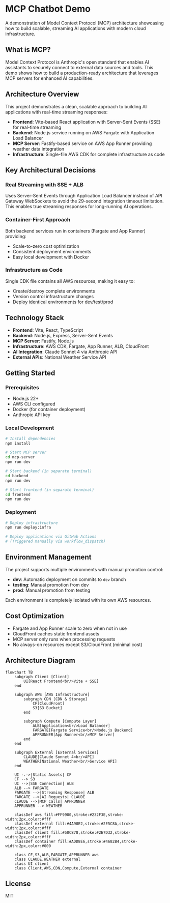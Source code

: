 # MCP Chatbot Demo

A demonstration of Model Context Protocol (MCP) architecture showcasing how to build scalable, streaming AI applications with modern cloud infrastructure.

## What is MCP?

Model Context Protocol is Anthropic's open standard that enables AI assistants to securely connect to external data sources and tools. This demo shows how to build a production-ready architecture that leverages MCP servers for enhanced AI capabilities.

## Architecture Overview

This project demonstrates a clean, scalable approach to building AI applications with real-time streaming responses:

- **Frontend**: Vite-based React application with Server-Sent Events (SSE) for real-time streaming
- **Backend**: Node.js service running on AWS Fargate with Application Load Balancer
- **MCP Server**: Fastify-based service on AWS App Runner providing weather data integration
- **Infrastructure**: Single-file AWS CDK for complete infrastructure as code

## Key Architectural Decisions

### Real Streaming with SSE + ALB
Uses Server-Sent Events through Application Load Balancer instead of API Gateway WebSockets to avoid the 29-second integration timeout limitation. This enables true streaming responses for long-running AI operations.

### Container-First Approach
Both backend services run in containers (Fargate and App Runner) providing:
- Scale-to-zero cost optimization
- Consistent deployment environments
- Easy local development with Docker

### Infrastructure as Code
Single CDK file contains all AWS resources, making it easy to:
- Create/destroy complete environments
- Version control infrastructure changes
- Deploy identical environments for dev/test/prod

## Technology Stack

- **Frontend**: Vite, React, TypeScript
- **Backend**: Node.js, Express, Server-Sent Events
- **MCP Server**: Fastify, Node.js
- **Infrastructure**: AWS CDK, Fargate, App Runner, ALB, CloudFront
- **AI Integration**: Claude Sonnet 4 via Anthropic API
- **External APIs**: National Weather Service API

## Getting Started

### Prerequisites
- Node.js 22+
- AWS CLI configured
- Docker (for container deployment)
- Anthropic API key

### Local Development
```bash
# Install dependencies
npm install

# Start MCP server
cd mcp-server
npm run dev

# Start backend (in separate terminal)
cd backend
npm run dev

# Start frontend (in separate terminal)
cd frontend
npm run dev
```

### Deployment
```bash
# Deploy infrastructure
npm run deploy:infra

# Deploy applications via GitHub Actions
# (Triggered manually via workflow_dispatch)
```

## Environment Management

The project supports multiple environments with manual promotion control:
- **dev**: Automatic deployment on commits to `dev` branch
- **testing**: Manual promotion from dev
- **prod**: Manual promotion from testing

Each environment is completely isolated with its own AWS resources.

## Cost Optimization

- Fargate and App Runner scale to zero when not in use
- CloudFront caches static frontend assets
- MCP server only runs when processing requests
- No always-on resources except S3/CloudFront (minimal cost)

## Architecture Diagram

```mermaid
flowchart TB
    subgraph Client [Client]
        UI[React Frontend<br/>Vite + SSE]
    end
    
    subgraph AWS [AWS Infrastructure]
        subgraph CDN [CDN & Storage]
            CF[CloudFront]
            S3[S3 Bucket]
        end
        
        subgraph Compute [Compute Layer]
            ALB[Application<br/>Load Balancer]
            FARGATE[Fargate Service<br/>Node.js Backend]
            APPRUNNER[App Runner<br/>MCP Server]
        end
    end
    
    subgraph External [External Services]
        CLAUDE[Claude Sonnet 4<br/>API]
        WEATHER[National Weather<br/>Service API]
    end
    
    UI -.->|Static Assets| CF
    CF --> S3
    UI -->|SSE Connection| ALB
    ALB --> FARGATE
    FARGATE -->|Streaming Response| ALB
    FARGATE -->|AI Requests| CLAUDE
    CLAUDE -->|MCP Calls| APPRUNNER
    APPRUNNER --> WEATHER
    
    classDef aws fill:#FF9900,stroke:#232F3E,stroke-width:2px,color:#fff
    classDef external fill:#4A90E2,stroke:#2E5C8A,stroke-width:2px,color:#fff
    classDef client fill:#50C878,stroke:#2E7D32,stroke-width:2px,color:#fff
    classDef container fill:#ADD8E6,stroke:#4682B4,stroke-width:2px,color:#000
    
    class CF,S3,ALB,FARGATE,APPRUNNER aws
    class CLAUDE,WEATHER external
    class UI client
    class Client,AWS,CDN,Compute,External container
```

## License

MIT